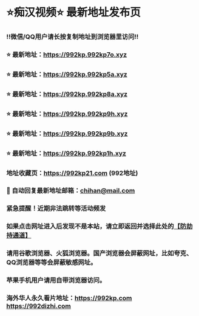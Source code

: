 # ⭐️痴汉视频⭐️ 最新地址发布页

### ‼️微信/QQ用户请长按复制地址到浏览器里访问‼️

### ⭐️ 最新地址：https://992kp.992kp7o.xyz

### ⭐️ 最新地址：https://992kp.992kp5a.xyz

### ⭐️ 最新地址：https://992kp.992kp8a.xyz

### ⭐️ 最新地址：https://992kp.992kp9h.xyz

### ⭐️ 最新地址：https://992kp.992kp9b.xyz

### ⭐️ 最新地址：https://992kp.992kp1h.xyz



### 地址收藏页：https://992kp21.com (992地址)
### 📧 自动回复最新地址邮箱：chihan@mail.com
### 紧急提醒！近期非法跳转等活动频发
### 如果点击网址进入后发现不是本站，请立即返回并选择此处的[【防劫持通道】](https://23.224.130.222:7583)
### 请用谷歌浏览器、火狐浏览器。国产浏览器会屏蔽网址，比如夸克、QQ浏览器等等会屏蔽敏感网址。
### 苹果手机用户请用自带浏览器访问。
### 海外华人永久看片地址：https://992kp.com  https://992dizhi.com
